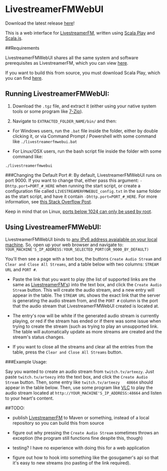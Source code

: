 # LivestreamerFMWebUI
 
Download the latest release [here](https://github.com/ggilmore/LivestreamerFMWebUI/releases)!

This is a web interface for [LivestreamerFM](www.github.com/ggilmore/livestreamerFM), written using [Scala Play](https://www.playframework.com/) and [Scala.js](http://www.scala-js.org/).

##Requirements

LivestreamerFMWebUI shares all the same system and software prerequisites as LivestreamerFM, which you can view [here](https://github.com/ggilmore/LivestreamerFM). 

If you want to build this from source, you must download Scala Play, which you can find [here](https://www.playframework.com/download). 

## Running LivestreamerFMWebUI:

1. Download the `.tgz` file, and extract it (either using your native system tools or some program like [7-Zip](http://www.7-zip.org/)).

2. Navigate to `EXTRACTED_FOLDER_NAME/bin/` and then: 

* For Windows users, run the `.bat` file inside the folder, either by double clicking it, or via Command Prompt / Powershell with some command like `./livestreamerfmwebui.bat`

* For Linux/OSX users, run the bash script file inside the folder with some command like: 

`./livestreamerfmwebui`

###Changing the Default Port #:
By default, LivestreamerFMWebUI runs on port 9000. If you want to change that, either pass this argument: `-Dhttp.port=PORT_#_HERE` when running the start script, or create a configuration file called `LIVESTREAMERFMWEBUI_config.txt` in the same folder as the start script, and have it contain `-Dhttp.port=PORT_#_HERE`. For more information, see [this Stack Overflow Post](http://stackoverflow.com/questions/8205067/how-do-i-change-the-default-port-9000-that-play-uses-when-i-execute-the-run).

Keep in mind that on Linux, [ports below 1024 can only be used by root](https://serverfault.com/questions/112795/how-can-i-run-a-server-on-linux-on-port-80-as-a-normal-user). 

## Using LivestreamerFMWebUI:

LivestreamerFMWebUI binds to [any IPv6 address avaialable on your local machine](https://en.wikipedia.org/wiki/0.0.0.0). So, open up your web browser and navigate to:
	   `YOUR_MACHINE'S_IP_ADDRESS:YOUR_SELECTED_PORT(OR_9000_BY_DEFAULT)`

You'll then see a page with a text box, the buttons `Create Audio Stream` and `Clear and Close All Streams`, and a table below with two columns: `STREAM URL` and `PORT #`.

* Paste the link that you want to play (the list of supported links are the same as [LivestreamerFM's](https://github.com/ggilmore/LivestreamerFM)) into the text box, and click the `Create Audio Stream` button. This will create the audio stream, and a new entry will appear in the table. The `STREAM URL` shows the exact link that the server is generating the audio stream from, and the `PORT #` column is the port that the audio stream that LivestreamerFMWebUI created is located at. 

* The entry's row will be white if the generated audio stream is currently playing, or red if the stream has ended or if there was some issue when trying to create the stream (such as trying to play an unsupported link. The table will automatically update as more streams are created and the stream's status changes. 

* If you want to close all the streams and clear all the entries from the table, press the `Clear and Close All Streams` button. 

###Example Usage:

Say you wanted to create an audio stream from `twitch.tv/arteezy`. Just paste `twitch.tv/arteezy` into the text box, and click the `Create Audio Stream` button. Then, some entry like `twitch.tv/arteezy	48664` should appear in the table below. Then, use some program like [VLC](https://www.videolan.org/vlc/index.html) to play the audio stream located at `http://YOUR_MACHINE'S_IP_ADDRESS:48664` and listen to your heart's content.



##TODO: 

* publish [LivestreamerFM](www.github.com/ggilmore/livestreamerFM) to Maven or something, instead of a local repository so you can build this from source

* figure out why pressing the `Create Audio Stream` sometimes throws an exception (the program still functions fine despite this, though)

* testing? I have no experience with doing this for a web application 

* figure out how to hook into something like the gosugamer's api so that it's easy to new streams (no pasting of the link required).
